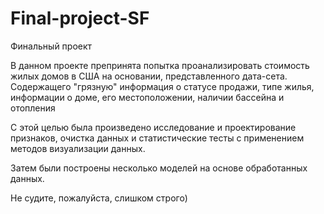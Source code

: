 # Final-project-SF
Финальный проект

В данном проекте препринята попытка проанализировать стоимость жилых домов в США на основании, представленного дата-сета.
Содержащего "грязную" информация о статусе продажи, типе жилья, информации о доме, его местоположении, наличии бассейна и отопления

С этой целью была произведено исследование и проектирование признаков, очистка данных и статистические тесты с применением методов визуализации данных.

Затем были построены несколько моделей на основе обработанных данных.

Не судите, пожалуйста, слишком строго)


